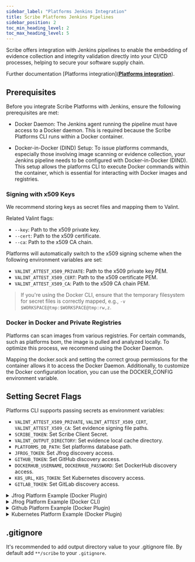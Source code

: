 ```yaml
---
sidebar_label: "Platforms Jenkins Integration"
title: Scribe Platforms Jenkins Pipelines
sidebar_position: 2
toc_min_heading_level: 2
toc_max_heading_level: 5
---
```


Scribe offers integration with Jenkins pipelines to enable the embedding of evidence collection and integrity validation directly into your CI/CD processes, helping to secure your software supply chain.

Further documentation [Platforms integration](**[Platforms integration](../../../platforms/overview)**).

## Prerequisites
Before you integrate Scribe Platforms with Jenkins, ensure the following prerequisites are met:

* Docker Daemon: The Jenkins agent running the pipeline must have access to a Docker daemon. This is required because the Scribe Platforms CLI runs within a Docker container.

* Docker-in-Docker (DIND) Setup: To issue platforms commands, especially those involving image scanning or evidence collection, your Jenkins pipeline needs to be configured with Docker-in-Docker (DIND). This setup allows the platforms CLI to execute Docker commands within the container, which is essential for interacting with Docker images and registries.

### Signing with x509 Keys

We recommend storing keys as secret files and mapping them to Valint.

Related Valint flags:
* `--key`: Path to the x509 private key.
* `--cert`: Path to the x509 certificate.
* `--ca`: Path to the x509 CA chain.

Platforms will automatically switch to the x509 signing scheme when the following environment variables are set:
* `VALINT_ATTEST_X509_PRIVATE`: Path to the x509 private key PEM.
* `VALINT_ATTEST_X509_CERT`: Path to the x509 certificate PEM.
* `VALINT_ATTEST_X509_CA`: Path to the x509 CA chain PEM.

> If you're using the Docker CLI, ensure that the temporary filesystem for secret files is correctly mapped, e.g., `-v $WORKSPACE@tmp:$WORKSPACE@tmp:rw,z`.


### Docker in Docker and Private Registries

Platforms can scan images from various registries. For certain commands, such as platforms bom, the image is pulled and analyzed locally. To optimize this process, we recommend using the Docker Daemon.

Mapping the docker.sock and setting the correct group permissions for the container allows it to access the Docker Daemon. Additionally, to customize the Docker configuration location, you can use the DOCKER_CONFIG environment variable.

## Setting Secret Flags

Platforms CLI supports passing secrets as environment variables:

- `VALINT_ATTEST_X509_PRIVATE`, `VALINT_ATTEST_X509_CERT`, `VALINT_ATTEST_X509_CA`: Set evidence signing file paths.
- `SCRIBE_TOKEN`: Set Scribe Client Secret.
- `VALINT_OUTPUT_DIRECTORY`: Set evidence local cache directory.
- `PLATFORMS_DB_PATH`: Set platforms database path.
- `JFROG_TOKEN`: Set Jfrog discovery access.
- `GITHUB_TOKEN`: Set GitHub discovery access.
- `DOCKERHUB_USERNAME`, `DOCKERHUB_PASSWORD`: Set DockerHub discovery access.
- `K8S_URL`, `K8S_TOKEN`: Set Kubernetes discovery access.
- `GITLAB_TOKEN`: Set GitLab discovery access.

<details>
<summary> Jfrog Platform Example (Docker Plugin) </summary>

```yaml
pipeline {
  agent any
  environment {
    SCRIBE_PRODUCT_VERSION     = credentials('scribe-product-key')
    SCRIBE_TOKEN     = credentials('scribe-staging-token')
    VALINT_ATTEST_X509_PRIVATE     = credentials('attest-key-file')
    VALINT_ATTEST_X509_CERT     = credentials('attest-cert-file')
    VALINT_ATTEST_X509_CA     = credentials('attest-ca-file')
    JFROG_URL = https://mycompany.jfrog.io
    DOCKER_GID = """${sh(returnStdout: true, script: 'getent group docker | cut -d: -f3')}""".trim()
    PLATFORM_DOCKER_CONFIG="$WORKSPACE/.docker"
    PLATFORMS_DB_PATH="$WORKSPACE/platforms.db"
    PLATFORMS_DB_STORE_POLICY="replace"
    VALINT_OUTPUT_DIRECTORY="$WORKSPACE/evidence"
  }
  stages {
    stage('docker login')
    {
      steps {
        withCredentials([usernamePassword(credentialsId: 'jfrog-oci', usernameVariable: 'JFROG_USER', passwordVariable: 'JFROG_PASS')]) {
          sh 'docker login $JFROG_URL -u $JFROG_USER -p $JFROG_PASS'
        }
      }
    }
    
    stage('jfrog-discovery') {
      agent {
              docker { 
                  image 'scribesecurity/platforms:dev-latest'
                  args '-e DOCKER_CONFIG=$PLATFORM_DOCKER_CONFIG --entrypoint="" -v /var/run/docker.sock:/var/run/docker.sock:rw -v $HOME/.docker/config.json:/$WORKSPACE/.docker/config.json:rw --group-add ${DOCKER_GID}'
                  reuseNode true
              }
          }
      steps {
        withCredentials([usernamePassword(credentialsId: 'jfrog-access', usernameVariable: 'JFROG_URL', passwordVariable: 'JFROG_TOKEN')]) {
          sh '''
          platforms --log-level DEBUG discover jfrog  --scope.tag_limit 2
          platforms --log-level DEBUG evidence --valint.sign jfrog \
            --jf-repository.mapping *::flask-monorepo-project::$SCRIBE_PRODUCT_VERSION'''
        }
      }
    }

    stage('jfrog-bom') {
      agent {
              docker { 
                  image 'scribesecurity/platforms:dev-latest'
                  args ' -e DOCKER_CONFIG=$PLATFORM_DOCKER_CONFIG --entrypoint="" -v /var/run/docker.sock:/var/run/docker.sock:rw -v $HOME/.docker/config.json:/$WORKSPACE/.docker/config.json:rw --group-add ${DOCKER_GID}'
                  reuseNode true
              }
          }
      steps {
          sh '''
          platforms --log-level DEBUG bom --valint.sign --allow-failures jfrog \
            --image.mapping=*stub*::flask-monorepo-project::$SCRIBE_PRODUCT_VERSION \
            --exclude.repository *stub_remote_empty*'''
      }
    }

    stage('jfrog-policy') {
      agent {
              docker { 
                  image 'scribesecurity/platforms:dev-latest'
                  args '-e DOCKER_CONFIG=$PLATFORM_DOCKER_CONFIG --entrypoint="" -v /var/run/docker.sock:/var/run/docker.sock:rw -v $HOME/.docker/config.json:/$WORKSPACE/.docker/config.json:rw --group-add ${DOCKER_GID}'
                  reuseNode true
              }
          }
      steps {
          sh '''
          platforms --log-level DEBUG verify --valint.sign jfrog \
            --image.mapping=*stub*::flask-monorepo-project::$SCRIBE_PRODUCT_VERSION \
            --exclude.repository *stub_remote_empty*'''
      }
    }
  }

  post {
      always {
          archiveArtifacts artifacts: '**/evidence/*.sarif.*', fingerprint: true 
      }
  }
}
```
</details>

<details>
<summary> Jfrog Platform Example (Docker CLI) </summary>

```yaml
def dockerRunPlatforms = { args ->
  sh """
  docker run -t \
    -e SCRIBE_URL \
    -e SCRIBE_TOKEN \
    -e SCRIBE_PRODUCT_VERSION \
    -e PLATFORMS_DB_STORE_POLICY \
    -e VALINT_OUTPUT_DIRECTORY \
    -e VALINT_ATTEST_X509_PRIVATE \
    -e VALINT_ATTEST_X509_CERT \
    -e VALINT_ATTEST_X509_CA \
    -e VALINT_LOG_LEVEL \
    -e BUILD_ID \
    -e BUILD_NUMBER \
    -e JOB_NAME \
    -e NODE_NAME \
    -e WORKSPACE \
    -e GIT_URL \
    -e GIT_BRANCH \
    -e GIT_COMMIT \
    -e JFROG_URL \
    -e JFROG_TOKEN \
    -e PLATFORMS_DB_PATH \
    -e DOCKER_CONFIG=$PLATFORM_DOCKER_CONFIG \
    -v /var/run/docker.sock:/var/run/docker.sock:rw \
    -v $HOME/.docker/config.json:/$WORKSPACE/.docker/config.json:rw \
    -v $WORKSPACE:$WORKSPACE:rw,z \
    -v $WORKSPACE@tmp:$WORKSPACE@tmp:rw,z \
    -w $WORKSPACE \
    --group-add ${DOCKER_GID} \
    scribesecurity/platforms:dev-latest ${args}
  """
}

pipeline {
  agent any
  environment {
    SCRIBE_PRODUCT_VERSION     = credentials('scribe-product-key')
    SCRIBE_TOKEN     = credentials('scribe-staging-token')
    VALINT_ATTEST_X509_PRIVATE     = credentials('attest-key-file')
    VALINT_ATTEST_X509_CERT     = credentials('attest-cert-file')
    VALINT_ATTEST_X509_CA     = credentials('attest-ca-file')
    JFROG_URL = https://mycompany.jfrog.io
    DOCKER_GID = """${sh(returnStdout: true, script: 'getent group docker | cut -d: -f3')}""".trim()
    PLATFORM_DOCKER_CONFIG="$WORKSPACE/.docker"
    PLATFORMS_DB_PATH="$WORKSPACE/platforms.db"
    PLATFORMS_DB_STORE_POLICY="replace"
    VALINT_OUTPUT_DIRECTORY="$WORKSPACE/evidence"
    VALINT_LOG_LEVEL="DEBUG"
  }
  stages {
    stage('docker login')
    {
      steps {
        withCredentials([usernamePassword(credentialsId: 'jfrog-oci', usernameVariable: 'JFROG_USER', passwordVariable: 'JFROG_PASS')]) {
          sh 'docker login $JFROG_URL -u $JFROG_USER -p $JFROG_PASS'
        }
      }
    }
    
    stage('jfrog-discovery') {
      steps {
        withCredentials([usernamePassword(credentialsId: 'jfrog-access', usernameVariable: 'JFROG_URL', passwordVariable: 'JFROG_TOKEN')]) {
          script {
            dockerRunPlatforms('discover jfrog --scope.tag_limit 2')
            dockerRunPlatforms('''--log-level DEBUG evidence --valint.sign jfrog \
                --jf-repository.mapping *::flask-monorepo-project::$SCRIBE_PRODUCT_VERSION''')
          }
        }
      }
    }

    stage('jfrog-bom') {
      steps {
          script {
            dockerRunPlatforms('--log-level DEBUG bom --valint.sign --allow-failures jfrog \
              --image.mapping=*stub*::flask-monorepo-project::$SCRIBE_PRODUCT_VERSION \
              --exclude.repository *stub_remote_empty*')
          }
      }
    }

    stage('jfrog-policy') {
      steps {
          script {
          dockerRunPlatforms('--log-level DEBUG verify --valint.sign jfrog \
            --image.mapping=*stub*::flask-monorepo-project::$SCRIBE_PRODUCT_VERSION \
            --exclude.repository *stub_remote_empty*')
          }
      }
    }
  }

  post {
      always {
          archiveArtifacts artifacts: '**/evidence/*.sarif.*', fingerprint: true 
      }
  }
}
```

</details>

<details>
<summary> Github Platform Example (Docker Plugin) </summary>

```yaml
pipeline {
  agent any
  environment {
    SCRIBE_PRODUCT_VERSION     = credentials('scribe-product-key')
    SCRIBE_TOKEN     = credentials('scribe-staging-token')
    GITHUB_TOKEN =  credentials('github-pat-token')
    VALINT_ATTEST_X509_PRIVATE     = credentials('attest-key-file')
    VALINT_ATTEST_X509_CERT     = credentials('attest-cert-file')
    VALINT_ATTEST_X509_CA     = credentials('attest-ca-file')
    DOCKER_GID = """${sh(returnStdout: true, script: 'getent group docker | cut -d: -f3')}""".trim()
    PLATFORM_DOCKER_CONFIG="$WORKSPACE/.docker"
    PLATFORMS_DB_PATH="$WORKSPACE/platforms.db"
    PLATFORMS_DB_STORE_POLICY="replace"
    VALINT_OUTPUT_DIRECTORY="$WORKSPACE/evidence"
    LOG_LEVEL="INFO"
  }
  stages {
    
    stage('github-discovery') {
      agent {
              docker { 
                  image 'scribesecurity/platforms:dev-latest'
                  args '-e DOCKER_CONFIG=$PLATFORM_DOCKER_CONFIG --entrypoint="" -v /var/run/docker.sock:/var/run/docker.sock:rw -v $HOME/.docker/config.json:/$WORKSPACE/.docker/config.json:rw --group-add ${DOCKER_GID}'
                  reuseNode true
              }
          }
      steps {
          sh '''
          platforms --log-level $LOG_LEVEL discover github \
                    --scope.organization=scribe-security \
                    --scope.repository *mongo* *scribe-training-vue-project \
                    --workflow.skip --commit.skip --scope.branch=main

          platforms --log-level $LOG_LEVEL evidence --valint.sign github \
                    --organization.mapping=scribe-security::scribe-training-vue-project::$SCRIBE_PRODUCT_VERSION \
                    --repository.mapping=scribe-security*scribe-training-vue-project::scribe-training-vue-project::$SCRIBE_PRODUCT_VERSION'''
      }
    }

    stage('github-bom') {
      agent {
              docker { 
                  image 'scribesecurity/platforms:dev-latest'
                  args ' -e DOCKER_CONFIG=$PLATFORM_DOCKER_CONFIG --entrypoint="" -v /var/run/docker.sock:/var/run/docker.sock:rw -v $HOME/.docker/config.json:/$WORKSPACE/.docker/config.json:rw --group-add ${DOCKER_GID}'
                  reuseNode true
              }
          }
      steps {
            sh '''
            platforms --log-level $LOG_LEVEL bom --valint.sign --allow-failures github \
              --organization.mapping=scribe-security::scribe-training-vue-project::$SCRIBE_PRODUCT_VERSION \
              --repository.mapping=scribe-security*scribe-training-vue-project::scribe-training-vue-project::$SCRIBE_PRODUCT_VERSION'''
      }
    }

    stage('github-policy') {
      agent {
              docker { 
                  image 'scribesecurity/platforms:dev-latest'
                  args '-e DOCKER_CONFIG=$PLATFORM_DOCKER_CONFIG --entrypoint="" -v /var/run/docker.sock:/var/run/docker.sock:rw -v $HOME/.docker/config.json:/$WORKSPACE/.docker/config.json:rw --group-add ${DOCKER_GID}'
                  reuseNode true
              }
          }
      steps {
          sh '''
          platforms --log-level $LOG_LEVEL verify --valint.bundle-branch github_posture_policies --max-threads 10 --valint.sign github \
             --organization.mapping=scribe-security::scribe-training-vue-project::$SCRIBE_PRODUCT_VERSION \
              --repository.mapping=scribe-security*scribe-training-vue-project::scribe-training-vue-project::$SCRIBE_PRODUCT_VERSION  \
              --organization.policy github/ct-1@discovery github/ct-3@discovery \
              --repository.policy github/ct-2@discovery github/ct-9@discovery'''
      }
    }
  }

  post {
      always {
          archiveArtifacts artifacts: '**/evidence/*.sarif.*', fingerprint: true 
      }
  }
}
```

</details>

<details>
<summary> Kubernetes Platform Example (Docker Plugin) </summary>

```yaml
pipeline {
  agent any
  environment {
    SCRIBE_PRODUCT_VERSION     = credentials('scribe-product-key')
    SCRIBE_TOKEN     = credentials('scribe-staging-token')
    K8S_TOKEN =  credentials('k8s-token')
    K8S_URL = "https://my_cluster.com"
    VALINT_ATTEST_X509_PRIVATE     = credentials('attest-key-file')
    VALINT_ATTEST_X509_CERT     = credentials('attest-cert-file')
    VALINT_ATTEST_X509_CA     = credentials('attest-ca-file')
    SCRIBE_URL = "https://api.staging.scribesecurity.com"
    DOCKER_GID = """${sh(returnStdout: true, script: 'getent group docker | cut -d: -f3')}""".trim()
    PLATFORM_DOCKER_CONFIG="$WORKSPACE/.docker"
    PLATFORMS_DB_PATH="$WORKSPACE/platforms.db"
    PLATFORMS_DB_STORE_POLICY="replace"
    VALINT_OUTPUT_DIRECTORY="$WORKSPACE/evidence"
    LOG_LEVEL="DEBUG"
  }
  stages {
    
    stage('k8s-discovery') {
      agent {
              docker { 
                  image 'scribesecurity/platforms:dev-latest'
                  args '-e DOCKER_CONFIG=$PLATFORM_DOCKER_CONFIG --entrypoint="" -v /var/run/docker.sock:/var/run/docker.sock:rw -v $HOME/.docker/config.json:/$WORKSPACE/.docker/config.json:rw --group-add ${DOCKER_GID}'
                  reuseNode true
              }
          }
      steps {
          sh '''
          platforms --log-level $LOG_LEVEL discover k8s --scope.namespace default

          platforms --log-level $LOG_LEVEL evidence --valint.sign k8s \
              --namespace.mapping=default::flask-monorepo-project::$SCRIBE_PRODUCT_VERSION default::dhs-vue-sample-proj::SCRIBE_PRODUCT_VERSION \
              --pod.mapping='*service-*::flask-monorepo-project::$SCRIBE_PRODUCT_VERSION *dhs*::dhs-vue-sample-proj::SCRIBE_PRODUCT_VERSION'''
      }
    }

    stage('k8s-bom') {
      agent {
              docker { 
                  image 'scribesecurity/platforms:dev-latest'
                  args ' -e DOCKER_CONFIG=$PLATFORM_DOCKER_CONFIG --entrypoint="" -v /var/run/docker.sock:/var/run/docker.sock:rw -v $HOME/.docker/config.json:/$WORKSPACE/.docker/config.json:rw --group-add ${DOCKER_GID}'
                  reuseNode true
              }
          }
      steps {
            sh '''
            platforms --log-level $LOG_LEVEL bom --valint.sign --allow-failures k8s \
              --image.mapping \
                *service-*::flask-monorepo-project::$SCRIBE_PRODUCT_VERSION \
                *dhs*::dhs-vue-sample-proj::$SCRIBE_PRODUCT_VERSION'''
      }
    }

    stage('k8s-policy') {
      agent {
              docker { 
                  image 'scribesecurity/platforms:dev-latest'
                  args '-e DOCKER_CONFIG=$PLATFORM_DOCKER_CONFIG --entrypoint="" -v /var/run/docker.sock:/var/run/docker.sock:rw -v $HOME/.docker/config.json:/$WORKSPACE/.docker/config.json:rw --group-add ${DOCKER_GID}'
                  reuseNode true
              }
          }
      steps {
          sh '''
          platforms --log-level $LOG_LEVEL verify --allow-failures --max-threads 10 --valint.sign k8s \
              --ignore-state \
              --image.mapping \
                default::*service-*::*service-*::flask-monorepo-project::$SCRIBE_PRODUCT_VERSION'''
      }
    }
  }

  post {
      always {
          archiveArtifacts artifacts: '**/evidence/*.sarif.*', fingerprint: true 
      }
  }
}
```

</details>

## .gitignore
It's recommended to add output directory value to your .gitignore file.
By default add `**/scribe` to your `.gitignore`.